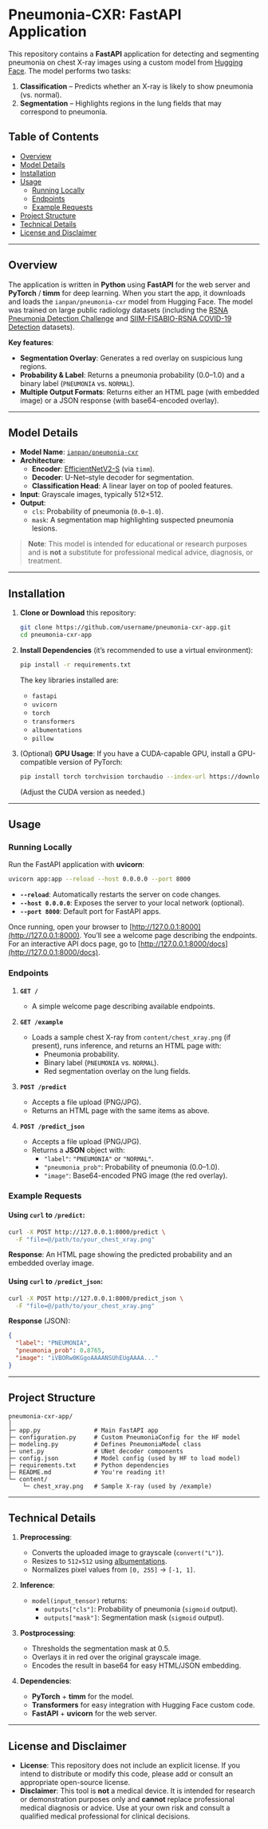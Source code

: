 

# Pneumonia-CXR: FastAPI Application

This repository contains a **FastAPI** application for detecting and segmenting pneumonia on chest X-ray images using a custom model from [Hugging Face](https://huggingface.co/ianpan/pneumonia-cxr). The model performs two tasks:

1. **Classification** – Predicts whether an X-ray is likely to show pneumonia (vs. normal).
2. **Segmentation** – Highlights regions in the lung fields that may correspond to pneumonia.

## Table of Contents

- [Overview](#overview)
- [Model Details](#model-details)
- [Installation](#installation)
- [Usage](#usage)
  - [Running Locally](#running-locally)
  - [Endpoints](#endpoints)
  - [Example Requests](#example-requests)
- [Project Structure](#project-structure)
- [Technical Details](#technical-details)
- [License and Disclaimer](#license-and-disclaimer)

---

## Overview

The application is written in **Python** using **FastAPI** for the web server and **PyTorch** / **timm** for deep learning. When you start the app, it downloads and loads the `ianpan/pneumonia-cxr` model from Hugging Face. The model was trained on large public radiology datasets (including the [RSNA Pneumonia Detection Challenge](https://www.kaggle.com/competitions/rsna-pneumonia-detection-challenge) and [SIIM-FISABIO-RSNA COVID-19 Detection](https://www.kaggle.com/competitions/siim-covid19-detection) datasets).

**Key features**:

- **Segmentation Overlay**: Generates a red overlay on suspicious lung regions.
- **Probability & Label**: Returns a pneumonia probability (0.0–1.0) and a binary label (`PNEUMONIA` vs. `NORMAL`).
- **Multiple Output Formats**: Returns either an HTML page (with embedded image) or a JSON response (with base64-encoded overlay).

---

## Model Details

- **Model Name**: [`ianpan/pneumonia-cxr`](https://huggingface.co/ianpan/pneumonia-cxr)
- **Architecture**:  
  - **Encoder**: [EfficientNetV2-S](https://github.com/rwightman/pytorch-image-models) (via `timm`).  
  - **Decoder**: U-Net–style decoder for segmentation.  
  - **Classification Head**: A linear layer on top of pooled features.
- **Input**: Grayscale images, typically 512×512.
- **Output**:  
  - `cls`: Probability of pneumonia (`0.0–1.0`).  
  - `mask`: A segmentation map highlighting suspected pneumonia lesions.

> **Note**: This model is intended for educational or research purposes and is **not** a substitute for professional medical advice, diagnosis, or treatment.

---

## Installation

1. **Clone or Download** this repository:
   ```bash
   git clone https://github.com/username/pneumonia-cxr-app.git
   cd pneumonia-cxr-app
   ```
2. **Install Dependencies** (it’s recommended to use a virtual environment):
   ```bash
   pip install -r requirements.txt
   ```
   The key libraries installed are:
   - `fastapi`
   - `uvicorn`
   - `torch`
   - `transformers`
   - `albumentations`
   - `pillow`

3. (Optional) **GPU Usage**: If you have a CUDA-capable GPU, install a GPU-compatible version of PyTorch:
   ```bash
   pip install torch torchvision torchaudio --index-url https://download.pytorch.org/whl/cu116
   ```
   (Adjust the CUDA version as needed.)

---

## Usage

### Running Locally

Run the FastAPI application with **uvicorn**:

```bash
uvicorn app:app --reload --host 0.0.0.0 --port 8000
```

- **`--reload`**: Automatically restarts the server on code changes.
- **`--host 0.0.0.0`**: Exposes the server to your local network (optional).
- **`--port 8000`**: Default port for FastAPI apps.

Once running, open your browser to [http://127.0.0.1:8000](http://127.0.0.1:8000). You’ll see a welcome page describing the endpoints. For an interactive API docs page, go to [http://127.0.0.1:8000/docs](http://127.0.0.1:8000/docs).

### Endpoints

1. **`GET /`**  
   - A simple welcome page describing available endpoints.

2. **`GET /example`**  
   - Loads a sample chest X-ray from `content/chest_xray.png` (if present), runs inference, and returns an HTML page with:
     - Pneumonia probability.
     - Binary label (`PNEUMONIA` vs. `NORMAL`).
     - Red segmentation overlay on the lung fields.

3. **`POST /predict`**  
   - Accepts a file upload (PNG/JPG).  
   - Returns an HTML page with the same items as above.

4. **`POST /predict_json`**  
   - Accepts a file upload (PNG/JPG).  
   - Returns a **JSON** object with:
     - `"label"`: `"PNEUMONIA"` or `"NORMAL"`.  
     - `"pneumonia_prob"`: Probability of pneumonia (0.0–1.0).  
     - `"image"`: Base64-encoded PNG image (the red overlay).

### Example Requests

#### Using `curl` to `/predict`:

```bash
curl -X POST http://127.0.0.1:8000/predict \
  -F "file=@/path/to/your_chest_xray.png"
```

**Response**: An HTML page showing the predicted probability and an embedded overlay image.

#### Using `curl` to `/predict_json`:

```bash
curl -X POST http://127.0.0.1:8000/predict_json \
  -F "file=@/path/to/your_chest_xray.png"
```

**Response** (JSON):
```json
{
  "label": "PNEUMONIA",
  "pneumonia_prob": 0.8765,
  "image": "iVBORw0KGgoAAAANSUhEUgAAAA..."
}
```

---

## Project Structure

```
pneumonia-cxr-app/
│
├─ app.py               # Main FastAPI app
├─ configuration.py     # Custom PneumoniaConfig for the HF model
├─ modeling.py          # Defines PneumoniaModel class
├─ unet.py              # UNet decoder components
├─ config.json          # Model config (used by HF to load model)
├─ requirements.txt     # Python dependencies
├─ README.md            # You're reading it!
└─ content/
    └─ chest_xray.png   # Sample X-ray (used by /example)
```

---

## Technical Details

1. **Preprocessing**:  
   - Converts the uploaded image to grayscale (`convert("L")`).  
   - Resizes to `512×512` using [albumentations](https://albumentations.ai).  
   - Normalizes pixel values from `[0, 255]` → `[-1, 1]`.

2. **Inference**:
   - `model(input_tensor)` returns:
     - `outputs["cls"]`: Probability of pneumonia (`sigmoid` output).
     - `outputs["mask"]`: Segmentation mask (`sigmoid` output).

3. **Postprocessing**:
   - Thresholds the segmentation mask at 0.5.
   - Overlays it in red over the original grayscale image.
   - Encodes the result in base64 for easy HTML/JSON embedding.

4. **Dependencies**:
   - **PyTorch** + **timm** for the model.
   - **Transformers** for easy integration with Hugging Face custom code.
   - **FastAPI** + **uvicorn** for the web server.

---

## License and Disclaimer

- **License**: This repository does not include an explicit license. If you intend to distribute or modify this code, please add or consult an appropriate open-source license.
- **Disclaimer**: This tool is **not** a medical device. It is intended for research or demonstration purposes only and **cannot** replace professional medical diagnosis or advice. Use at your own risk and consult a qualified medical professional for clinical decisions.

